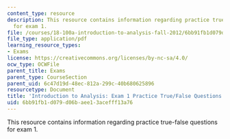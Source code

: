```yaml
---
content_type: resource
description: This resource contains information regarding practice true-false questions
  for exam 1.
file: /courses/18-100a-introduction-to-analysis-fall-2012/6bb91fb1d079d06baee13acefff13a76_MIT18_100AF12_Truefalse.pdf
file_type: application/pdf
learning_resource_types:
- Exams
license: https://creativecommons.org/licenses/by-nc-sa/4.0/
ocw_type: OCWFile
parent_title: Exams
parent_type: CourseSection
parent_uid: 6c47d19d-48ec-812a-299c-40b680625896
resourcetype: Document
title: 'Introduction to Analysis: Exam 1 Practice True/False Questions'
uid: 6bb91fb1-d079-d06b-aee1-3acefff13a76
---
```

This resource contains information regarding practice true-false questions for exam 1.